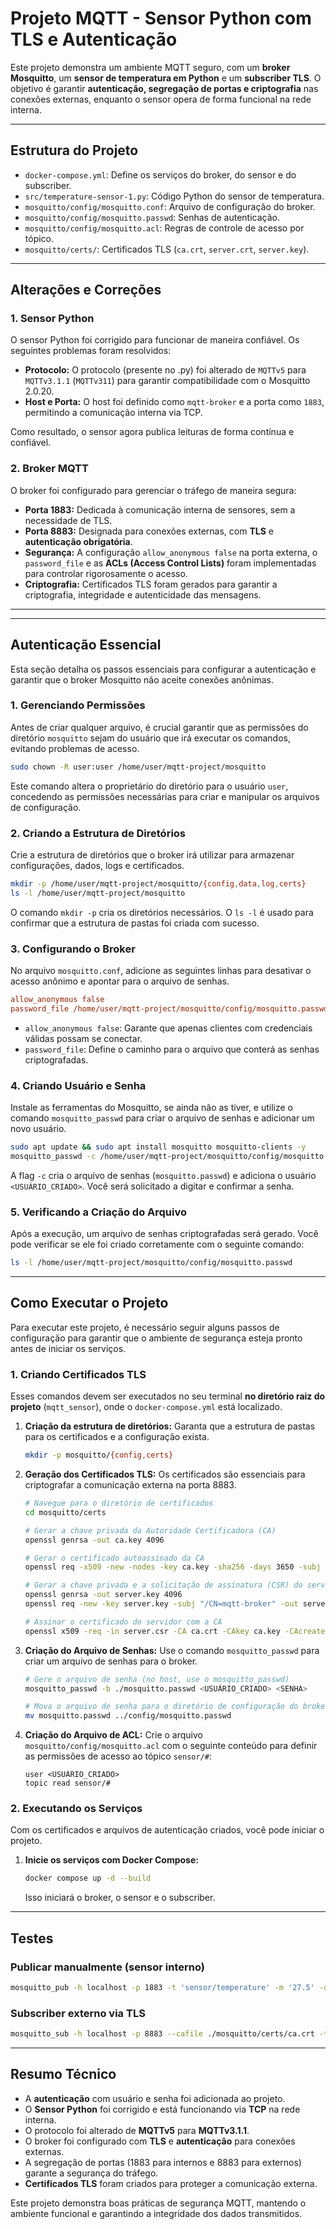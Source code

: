 # Projeto MQTT - Sensor Python com TLS e Autenticação

Este projeto demonstra um ambiente MQTT seguro, com um **broker Mosquitto**, um **sensor de temperatura em Python** e um **subscriber TLS**. O objetivo é garantir **autenticação, segregação de portas e criptografia** nas conexões externas, enquanto o sensor opera de forma funcional na rede interna.

---

## Estrutura do Projeto

-   `docker-compose.yml`: Define os serviços do broker, do sensor e do subscriber.
-   `src/temperature-sensor-1.py`: Código Python do sensor de temperatura.
-   `mosquitto/config/mosquitto.conf`: Arquivo de configuração do broker.
-   `mosquitto/config/mosquitto.passwd`: Senhas de autenticação.
-   `mosquitto/config/mosquitto.acl`: Regras de controle de acesso por tópico.
-   `mosquitto/certs/`: Certificados TLS (`ca.crt`, `server.crt`, `server.key`).

---

## Alterações e Correções

### 1. Sensor Python

O sensor Python foi corrigido para funcionar de maneira confiável. Os seguintes problemas foram resolvidos:

-   **Protocolo:** O protocolo (presente no .py) foi alterado de `MQTTv5` para `MQTTv3.1.1` (`MQTTv311`) para garantir compatibilidade com o Mosquitto 2.0.20.
-   **Host e Porta:** O host foi definido como `mqtt-broker` e a porta como `1883`, permitindo a comunicação interna via TCP.

Como resultado, o sensor agora publica leituras de forma contínua e confiável.

### 2. Broker MQTT

O broker foi configurado para gerenciar o tráfego de maneira segura:

-   **Porta 1883:** Dedicada à comunicação interna de sensores, sem a necessidade de TLS.
-   **Porta 8883:** Designada para conexões externas, com **TLS** e **autenticação obrigatória**.
-   **Segurança:** A configuração `allow_anonymous false` na porta externa, o `password_file` e as **ACLs (Access Control Lists)** foram implementadas para controlar rigorosamente o acesso.
-   **Criptografia:** Certificados TLS foram gerados para garantir a criptografia, integridade e autenticidade das mensagens.

-----

-----

## Autenticação Essencial

Esta seção detalha os passos essenciais para configurar a autenticação e garantir que o broker Mosquitto não aceite conexões anônimas.

### 1\. Gerenciando Permissões

Antes de criar qualquer arquivo, é crucial garantir que as permissões do diretório `mosquitto` sejam do usuário que irá executar os comandos, evitando problemas de acesso.

```bash
sudo chown -R user:user /home/user/mqtt-project/mosquitto
```

Este comando altera o proprietário do diretório para o usuário `user`, concedendo as permissões necessárias para criar e manipular os arquivos de configuração.

### 2\. Criando a Estrutura de Diretórios

Crie a estrutura de diretórios que o broker irá utilizar para armazenar configurações, dados, logs e certificados.

```bash
mkdir -p /home/user/mqtt-project/mosquitto/{config,data,log,certs}
ls -l /home/user/mqtt-project/mosquitto
```

O comando `mkdir -p` cria os diretórios necessários. O `ls -l` é usado para confirmar que a estrutura de pastas foi criada com sucesso.

### 3\. Configurando o Broker

No arquivo `mosquitto.conf`, adicione as seguintes linhas para desativar o acesso anônimo e apontar para o arquivo de senhas.

```ini
allow_anonymous false
password_file /home/user/mqtt-project/mosquitto/config/mosquitto.passwd
```

  * `allow_anonymous false`: Garante que apenas clientes com credenciais válidas possam se conectar.
  * `password_file`: Define o caminho para o arquivo que conterá as senhas criptografadas.

### 4\. Criando Usuário e Senha

Instale as ferramentas do Mosquitto, se ainda não as tiver, e utilize o comando `mosquitto_passwd` para criar o arquivo de senhas e adicionar um novo usuário.

```bash
sudo apt update && sudo apt install mosquitto mosquitto-clients -y
mosquitto_passwd -c /home/user/mqtt-project/mosquitto/config/mosquitto.passwd <USUÁRIO_CRIADO>
```

A flag `-c` cria o arquivo de senhas (`mosquitto.passwd`) e adiciona o usuário `<USUÁRIO_CRIADO>`. Você será solicitado a digitar e confirmar a senha.

### 5\. Verificando a Criação do Arquivo

Após a execução, um arquivo de senhas criptografadas será gerado. Você pode verificar se ele foi criado corretamente com o seguinte comando:

```bash
ls -l /home/user/mqtt-project/mosquitto/config/mosquitto.passwd
```

-----

## Como Executar o Projeto

Para executar este projeto, é necessário seguir alguns passos de configuração para garantir que o ambiente de segurança esteja pronto antes de iniciar os serviços.

### 1\. Criando Certificados TLS

Esses comandos devem ser executados no seu terminal **no diretório raiz do projeto** (`mqtt_sensor`), onde o `docker-compose.yml` está localizado.

1.  **Criação da estrutura de diretórios:**
    Garanta que a estrutura de pastas para os certificados e a configuração exista.

    ```bash
    mkdir -p mosquitto/{config,certs}
    ```

2.  **Geração dos Certificados TLS:**
    Os certificados são essenciais para criptografar a comunicação externa na porta 8883.

    ```bash
    # Navegue para o diretório de certificados
    cd mosquitto/certs

    # Gerar a chave privada da Autoridade Certificadora (CA)
    openssl genrsa -out ca.key 4096

    # Gerar o certificado autoassinado da CA
    openssl req -x509 -new -nodes -key ca.key -sha256 -days 3650 -subj "/CN=MyTestCA" -out ca.crt

    # Gerar a chave privada e a solicitação de assinatura (CSR) do servidor
    openssl genrsa -out server.key 4096
    openssl req -new -key server.key -subj "/CN=mqtt-broker" -out server.csr

    # Assinar o certificado do servidor com a CA
    openssl x509 -req -in server.csr -CA ca.crt -CAkey ca.key -CAcreateserial -out server.crt -days 365 -sha256
    ```

3.  **Criação do Arquivo de Senhas:**
    Use o comando `mosquitto_passwd` para criar um arquivo de senhas para o broker.

    ```bash
    # Gere o arquivo de senha (no host, use o mosquitto_passwd)
    mosquitto_passwd -b ./mosquitto.passwd <USUÁRIO_CRIADO> <SENHA>

    # Mova o arquivo de senha para o diretório de configuração do broker
    mv mosquitto.passwd ../config/mosquitto.passwd
    ```

4.  **Criação do Arquivo de ACL:**
    Crie o arquivo `mosquitto/config/mosquitto.acl` com o seguinte conteúdo para definir as permissões de acesso ao tópico `sensor/#`:

    ```text
    user <USUÁRIO_CRIADO>
    topic read sensor/#
    ```

### 2\. Executando os Serviços

Com os certificados e arquivos de autenticação criados, você pode iniciar o projeto.

1.  **Inicie os serviços com Docker Compose:**
    ```bash
    docker compose up -d --build
    ```
    Isso iniciará o broker, o sensor e o subscriber.

-----

## Testes

### Publicar manualmente (sensor interno)

```bash
mosquitto_pub -h localhost -p 1883 -t 'sensor/temperature' -m '27.5' -d
```

### Subscriber externo via TLS

```bash
mosquitto_sub -h localhost -p 8883 --cafile ./mosquitto/certs/ca.crt -t 'sensor/#' -v --tls-version tlsv1.2 -u <USUÁRIO_CRIADO> -P <SENHA> -d
```

-----

## Resumo Técnico

  - A **autenticação** com usuário e senha foi adicionada ao projeto.
  - O **Sensor Python** foi corrigido e está funcionando via **TCP** na rede interna.
  - O protocolo foi alterado de **MQTTv5** para **MQTTv3.1.1**.
  - O broker foi configurado com **TLS** e **autenticação** para conexões externas.
  - A segregação de portas (1883 para internos e 8883 para externos) garante a segurança do tráfego.
  - **Certificados TLS** foram criados para proteger a comunicação externa.

Este projeto demonstra boas práticas de segurança MQTT, mantendo o ambiente funcional e garantindo a integridade dos dados transmitidos.
